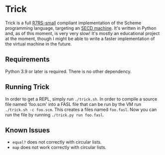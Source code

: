 # Trick

Trick is a full [R7RS-small][2] compliant implementation of the Scheme
programming language, targeting an [SECD machine][1]. It's written in Python
and, as of this moment, is very very slow! It's mostly an educational project at
the moment, though I might be able to write a faster implementation of the
virtual machine in the future.

## Requirements

Python 3.9 or later is required. There is no other dependency.

## Running Trick

In order to get a REPL, simply run `./trick.sh`. In order to compile a source
file named 'foo.scm' into a FASL file that can be run by the VM run `./trick.sh
-c foo.scm`. This creates a files named `foo.fasl`. Now you can run the file by
running `./trick.py run foo.fasl`.

## Known Issues

 - `equal?` does not correctly with circular lists.
 - `map` does not work correctly with circular lists.

[1]: https://en.wikipedia.org/wiki/SECD_machine
[2]: https://small.r7rs.org
